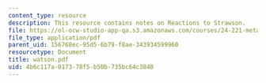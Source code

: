 ```yaml
---
content_type: resource
description: This resource contains notes on Reactions to Strawson.
file: https://ol-ocw-studio-app-qa.s3.amazonaws.com/courses/24-221-metaphysics-free-will-fall-2004/4b6c117a017378f5b50b735bc64c3848_watson.pdf
file_type: application/pdf
parent_uid: 156768ec-95d5-6b79-f8ae-343934599960
resourcetype: Document
title: watson.pdf
uid: 4b6c117a-0173-78f5-b50b-735bc64c3848
---
```

